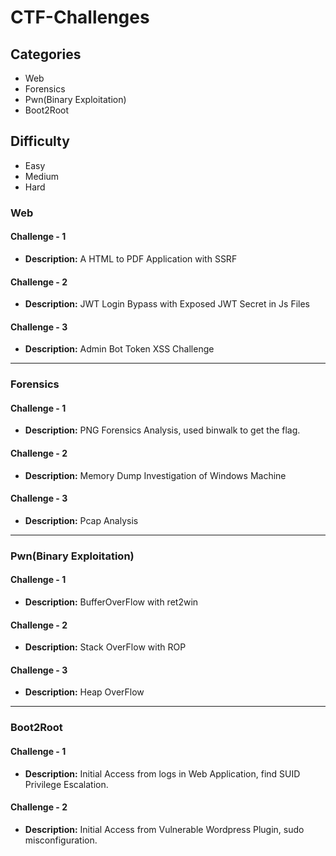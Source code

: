 # CTF-Challenges

## Categories
- Web
- Forensics
- Pwn(Binary Exploitation)
- Boot2Root

## Difficulty
- Easy
- Medium
- Hard

### Web
#### Challenge - 1
- **Description:** A HTML to PDF Application with SSRF
#### Challenge - 2
- **Description:** JWT Login Bypass with Exposed JWT Secret in Js Files
#### Challenge - 3
- **Description:** Admin Bot Token XSS Challenge
---
### Forensics
#### Challenge - 1
- **Description:** PNG Forensics Analysis, used binwalk to get the flag.
#### Challenge - 2
- **Description:** Memory Dump Investigation of Windows Machine
#### Challenge - 3
- **Description:** Pcap Analysis
---
### Pwn(Binary Exploitation)
#### Challenge - 1
- **Description:** BufferOverFlow with ret2win
#### Challenge - 2
- **Description:** Stack OverFlow with ROP
#### Challenge - 3
- **Description:** Heap OverFlow
---
### Boot2Root
#### Challenge - 1
- **Description:** Initial Access from logs in Web Application, find SUID Privilege Escalation.
#### Challenge - 2
- **Description:** Initial Access from Vulnerable Wordpress Plugin, sudo misconfiguration.

